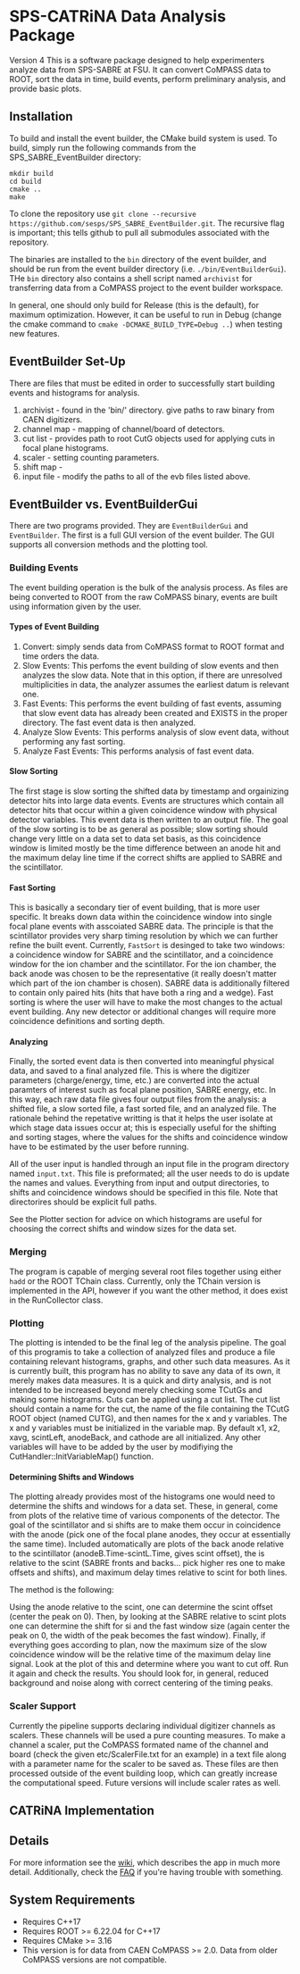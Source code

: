 # SPS-CATRiNA Data Analysis Package
Version 4
This is a software package designed to help experimenters analyze data from SPS-SABRE at FSU. 
It can convert CoMPASS data to ROOT, sort the data in time, build events, perform preliminary analysis, and provide basic plots.

## Installation
To build and install the event builder, the CMake build system is used. To build, simply run the following commands from the SPS_SABRE_EventBuilder directory:
```
mkdir build
cd build
cmake ..
make
```

To clone the repository use `git clone --recursive https://github.com/sesps/SPS_SABRE_EventBuilder.git`. The recursive flag is important; this tells github to pull all submodules associated with the repository. 

The binaries are installed to the `bin` directory of the event builder, and should be run from the event builder directory (i.e. `./bin/EventBuilderGui`). THe `bin` directory also contains a shell script named `archivist` for transferring data from a CoMPASS project to the event builder workspace.

In general, one should only build for Release (this is the default), for maximum optimization. However, it can be useful to run in Debug (change the cmake command to `cmake -DCMAKE_BUILD_TYPE=Debug ..`) when testing new features.

## EventBuilder Set-Up 
There are files that must be edited in order to successfully start building events and histograms for analysis. 
1. archivist - found in the 'bin/' directory. give paths to raw binary from CAEN digitizers.
2. channel map - mapping of channel/board of detectors.
3. cut list - provides path to root CutG objects used for applying cuts in focal plane histograms.
4. scaler - setting counting parameters.
5. shift map -  
6. input file - modify the paths to all of the evb files listed above. 

## EventBuilder vs. EventBuilderGui
There are two programs provided. They are `EventBuilderGui` and `EventBuilder`. The first is a full GUI version of the event builder. The GUI supports all conversion methods and the plotting tool.

### Building Events
The event building operation is the bulk of the analysis process. As files are being converted to ROOT from the raw CoMPASS binary, events are built using information given by the user. 

#### Types of Event Building
1. Convert: simply sends data from CoMPASS format to ROOT format and time orders the data.
2. Slow Events: This perfoms the event building of slow events and then analyzes the slow data. Note that in this option, if there are unresolved multiplicities in data, the analyzer assumes the earliest datum is relevant one.
3. Fast Events: This performs the event building of fast events, assuming that slow event data has already been created and EXISTS in the proper directory. The fast event data is then analyzed.
4. Analyze Slow Events: This performs analysis of slow event data, without performing any fast sorting.
5. Analyze Fast Events: This performs analysis of fast event data.
 
#### Slow Sorting
The first stage is slow sorting the shifted data by timestamp and orgainizing detector hits into large data events. Events are structures which contain all detector hits that occur within a given coincidence window with physical detector variables. This event data is then written to an output file. The goal of the slow sorting is to be as general as possible; slow sorting should change very little on a data set to data set basis, as this coincidence window is limited mostly be the time difference between an anode hit and the maximum delay line time if the correct shifts are applied to SABRE and the scintillator.

#### Fast Sorting
This is basically a secondary tier of event building, that is more user specific. It breaks down data within the coincidence window into single focal plane events with asscoiated SABRE data. The principle is that the scintillator provides very sharp timing resolution by which we can further refine the built event. Currently, `FastSort` is desinged to take two windows: a coincidence window for SABRE and the scintillator, and a coincidence window for the ion chamber and the scintillator. For the ion chamber, the back anode was chosen to be the representative (it really doesn't matter which part of the ion chamber is chosen). SABRE data is additionally filtered to contain only paired hits (hits that have both a ring and a wedge). Fast sorting is where the user will have to make the most changes to the actual event building. Any new detector or additional changes will require more coincidence definitions and sorting depth.

#### Analyzing
Finally, the sorted event data is then converted into meaningful physical data, and saved to a  final analyzed file. This is where the digitizer parameters (charge/energy, time, etc.) are converted into the actual paramters of interest such as focal plane position, SABRE energy, etc. In this way,  each raw data file gives four output files from the analysis: a shifted file, a slow sorted file, a fast sorted file, and an analyzed file. The rationale behind the repetative writting is that it helps the user isolate at which stage data issues occur at; this is especially useful for the shifting and sorting stages, where the values for the shifts and coincidence window have to be estimated by the user before running. 

All of the user input is handled through an input file in the program directory named `input.txt`. This file is preformated; all the user needs to do is update the names and values. Everything from input and output directories, to shifts and coincidence windows should be specified in this file. Note that directorires should be explicit full paths.

See the Plotter section for advice on which histograms are useful for choosing the correct shifts and window sizes for the data set.

### Merging
The program is capable of merging several root files together using either `hadd` or the ROOT TChain class. Currently, only the TChain version is implemented in the API, however if you want the other method, it does exist in the RunCollector class.

### Plotting
The plotting is intended to be the final leg of the analysis pipeline. The goal of this programis to take a collection of analyzed files and produce a file containing relevant histograms, graphs, and other such data measures. As it is currently built, this program has no ability to save any data of its own, it merely makes data measures. It is a quick and dirty analysis, and is not intended to be increased beyond merely checking some TCutGs and making some histograms. Cuts can be applied using a cut list. The cut list should contain a name for the cut, the name of the file containing the TCutG ROOT object (named CUTG), and then names for the x and y variables. The x and y variables must be initialized in the variable map. By default x1, x2, xavg, scintLeft, anodeBack, and cathode are all initialized. Any other variables will have to be added by the user by modifiying the CutHandler::InitVariableMap() function. 

#### Determining Shifts and Windows
The plotting already provides most of the histograms one would need to determine the shifts and windows for a data set. These, in general, come from plots of the relative time of various components of the detector. The goal of the scintillator and si shifts are to make them occur in coincidence with the anode (pick one of the focal plane anodes, they occur at essentially the same time). Included automatically are plots of the back anode relative to the scintillator (anodeB.Time-scintL.Time, gives scint offset), the is relative to the scint (SABRE fronts and backs... pick higher res one to make offsets and shifts), and maximum delay times relative to scint for both lines.

The method is the following:

Using the anode relative to the scint, one can determine the scint offset (center the peak on 0). Then, by looking at the SABRE relative to scint plots one can determine the shift for si and the fast window size (again center the peak on 0, the width of the peak becomes the fast window). Finally, if everything goes according to plan, now the maximum size of the slow coincidence window will be the relative time of the maximum delay line signal. Look at the plot of this and determine where you want to cut off. Run it again and check the results. You should look for, in general, reduced background and noise along with correct centering of the timing peaks.

### Scaler Support
Currently the pipeline supports declaring individual digitizer channels as scalers. These channels will be used a pure counting measures. To make a channel a scaler, put the CoMPASS formated name of the channel and board (check the given etc/ScalerFile.txt for an example) in a text file along with a parameter name for the scaler to be saved as. These files are then processed outside of the event building loop, which can greatly increase the computational speed. Future versions will include scaler rates as well.

## CATRiNA Implementation


## Details
For more information see the [wiki](https://github.com/sesps/SPS_SABRE_EventBuilder/wiki), which describes the app in much more detail.
Additionally, check the [FAQ](https://github.com/sesps/SPS_SABRE_EventBuilder/wiki/FAQ) if you're having trouble with something.

## System Requirements
- Requires C++17
- Requires ROOT >= 6.22.04 for C++17
- Requires CMake >= 3.16
- This version is for data from CAEN CoMPASS >= 2.0. Data from older CoMPASS versions are not compatible.
